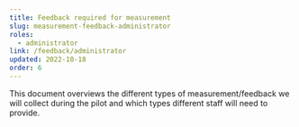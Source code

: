 ```yaml
---
title: Feedback required for measurement
slug: measurement-feedback-administrator
roles:
  - administrator
link: /feedback/administrator
updated: 2022-10-18
order: 6
---
```

This document overviews the different types of measurement/feedback we will collect during the pilot and which types different staff will need to provide.​